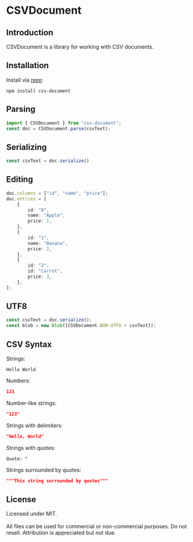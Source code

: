 # CSVDocument

## Introduction
CSVDocument is a library for working with CSV documents.

## Installation
Install via [npm](https://www.npmjs.com/package/csv-document):
```shell
npm install csv-document
```

## Parsing
```typescript
import { CSVDocument } from "csv-document"; 
const doc = CSVDocument.parse(csvText);
```

## Serializing
```typescript
const csvText = doc.serialize()
```

## Editing
```typescript
doc.columns = ["id", "name", "price"];
doc.entries = [
	{
		id: "0",
		name: "Apple",
		price: 1,
	},
	{
		id: "1",
		name: "Banana",
		price: 2,
	},
	{
		id: "2",
		id: "Carrot",
		price: 3,
	},
];
```

## UTF8
```typescript
const csvText = doc.serialize();
const blob = new Blob([CSVDocument.BOM.UTF8 + csvText]);
```

## CSV Syntax
Strings:
```
Hello World
```

Numbers: 
```json
123
```

Number-like strings:
```json
"123"
```

Strings with delimiters:
```json
"Hello, World"
```

Strings with quotes:
```
Quote: "
```

Strings surrounded by quotes:
```json
"""This string surrounded by quotes"""
```

## License
Licensed under MIT.<br/>
<br/>
All files can be used for commercial or non-commercial purposes. Do not resell. Attribution is appreciated but not due.